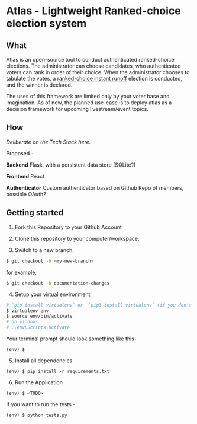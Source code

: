 # Atlas - Lightweight Ranked-choice election system

## What

Atlas is an open-source tool to conduct authenticated ranked-choice elections. The administrator can choose candidates, who authenticated voters can rank in order of their choice. When the administrator chooses to tabulate the votes, a [ranked-choice instant runoff]() election is conducted, and the winner is declared.

The uses of this framework are limited only by your voter base and imagination. As of now, the planned use-case is to deploy atlas as a decision framework for upcoming livestream/event topics. 

## How

_Deliberate on the Tech Stack here._

Proposed - 

**Backend** Flask, with a persistent data store (SQLite?)


**Frontend** React


**Authenticator** Custom authenticator based on Github Repo of members, possible OAuth?


## Getting started

1. Fork this Repository to your Github Account

2. Clone this repository to your computer/workspace.

3. Switch to a new branch.

```bash
$ git checkout -b <my-new-branch>
```
for example,
```bash
$ git checkout -b documentation-changes
```

4. Setup your virtual environment
```bash
# `pip install virtualenv` or  `pip3 install virtualenv` (if you don't already have it installed)
$ virtualenv env
$ source env/bin/activate
# on windows 
# .\env\Scripts\activate
```
Your terminal prompt should look something like this-
```
(env) $ 
```

5. Install all dependencies
```
(env) $ pip install -r requirements.txt
```

6. Run the Application
```
(env) $ <TODO>
```

If you want to run the tests - 
```
(env) $ python tests.py
```

